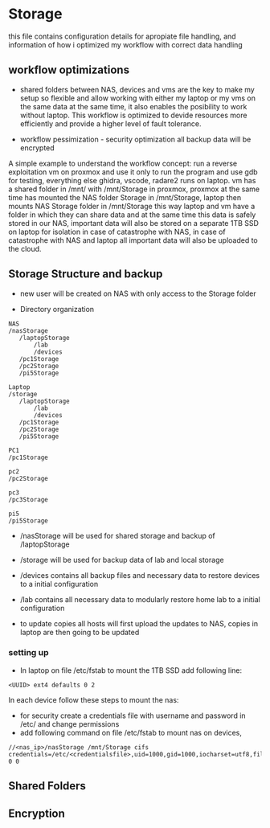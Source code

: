 # Storage
this file contains configuration details for apropiate file handling, and information of how i optimized my workflow with correct data handling

## workflow optimizations

 - shared folders between NAS, devices and vms are the key to make my setup so flexible and allow working with either my laptop or my vms on the same data at the same time, it also enables the posibility to work without laptop. This workflow is optimized to devide resources more efficiently and provide a higher level of fault tolerance.
 
 - workflow pessimization - security optimization   all backup data will be encrypted 

 A simple example to understand the workflow concept: run a reverse exploitation vm on proxmox and use it only to run the program and use gdb for testing, everything else ghidra, vscode, radare2 runs on laptop.
 vm has a shared folder in /mnt/ with /mnt/Storage in proxmox, proxmox at the same time has mounted the NAS folder Storage in /mnt/Storage, laptop then mounts NAS Storage folder in /mnt/Storage this way laptop and vm have a folder in which they can share data and at the same time this data is safely stored in our NAS, important data will also be stored on a separate 1TB SSD on laptop for isolation in case of catastrophe with NAS, in case of catastrophe with NAS and laptop all important data will also be uploaded to the cloud.

## Storage Structure and backup
 - new user will be created on NAS with only access to the Storage folder
 
 - Directory organization
 ```
 NAS
 /nasStorage
    /laptopStorage
        /lab
        /devices
    /pc1Storage
    /pc2Storage
    /pi5Storage

Laptop
/storage
    /laptopStorage
        /lab
        /devices
    /pc1Storage
    /pc2Storage
    /pi5Storage

PC1
/pc1Storage

pc2
/pc2Storage

pc3
/pc3Storage

pi5
/pi5Storage
```
- /nasStorage will be used for shared storage and backup of /laptopStorage
- /storage will be used for backup data of lab and local storage
- /devices contains all backup files and necessary data to restore devices to a initial configuration
- /lab contains all necessary data to modularly restore home lab to a initial configuration

 - to update copies all hosts will first upload the updates to NAS, copies in laptop are then going to be updated 
### setting up
- In laptop on file /etc/fstab to mount the 1TB SSD add following line:
```
<UUID> ext4 defaults 0 2
```
In each device follow these steps to mount the nas:

- for security create a credentials file with username and password in /etc/ and change permissions
- add following command on file /etc/fstab to mount nas on devices,
```
//<nas_ip>/nasStorage /mnt/Storage cifs credentials=/etc/<credentialsfile>,uid=1000,gid=1000,iocharset=utf8,file_mode=0777,dir_mode=0755,_netdev 0 0
```




## Shared Folders

## Encryption